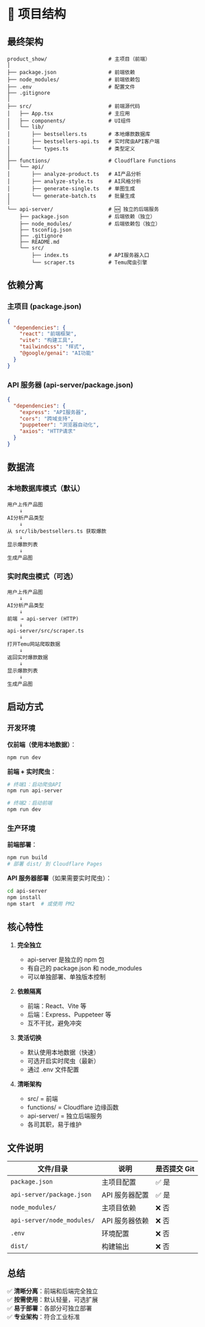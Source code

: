 # 📁 项目结构

## 最终架构

```
product_show/                    # 主项目（前端）
│
├── package.json                 # 前端依赖
├── node_modules/                # 前端依赖包
├── .env                         # 配置文件
├── .gitignore
│
├── src/                         # 前端源代码
│   ├── App.tsx                  # 主应用
│   ├── components/              # UI组件
│   └── lib/
│       ├── bestsellers.ts       # 本地爆款数据库
│       ├── bestsellers-api.ts   # 实时爬虫API客户端
│       └── types.ts             # 类型定义
│
├── functions/                   # Cloudflare Functions
│   └── api/
│       ├── analyze-product.ts   # AI产品分析
│       ├── analyze-style.ts     # AI风格分析
│       ├── generate-single.ts   # 单图生成
│       └── generate-batch.ts    # 批量生成
│
└── api-server/                  # 🆕 独立的后端服务
    ├── package.json             # 后端依赖（独立）
    ├── node_modules/            # 后端依赖包（独立）
    ├── tsconfig.json
    ├── .gitignore
    ├── README.md
    └── src/
        ├── index.ts             # API服务器入口
        └── scraper.ts           # Temu爬虫引擎
```

## 依赖分离

### 主项目 (package.json)

```json
{
  "dependencies": {
    "react": "前端框架",
    "vite": "构建工具",
    "tailwindcss": "样式",
    "@google/genai": "AI功能"
  }
}
```

### API 服务器 (api-server/package.json)

```json
{
  "dependencies": {
    "express": "API服务器",
    "cors": "跨域支持",
    "puppeteer": "浏览器自动化",
    "axios": "HTTP请求"
  }
}
```

## 数据流

### 本地数据库模式（默认）

```
用户上传产品图
    ↓
AI分析产品类型
    ↓
从 src/lib/bestsellers.ts 获取爆款
    ↓
显示爆款列表
    ↓
生成产品图
```

### 实时爬虫模式（可选）

```
用户上传产品图
    ↓
AI分析产品类型
    ↓
前端 → api-server (HTTP)
    ↓
api-server/src/scraper.ts
    ↓
打开Temu网站爬取数据
    ↓
返回实时爆款数据
    ↓
显示爆款列表
    ↓
生成产品图
```

## 启动方式

### 开发环境

**仅前端（使用本地数据）**：

```bash
npm run dev
```

**前端 + 实时爬虫**：

```bash
# 终端1：启动爬虫API
npm run api-server

# 终端2：启动前端
npm run dev
```

### 生产环境

**前端部署**：

```bash
npm run build
# 部署 dist/ 到 Cloudflare Pages
```

**API 服务器部署**（如果需要实时爬虫）：

```bash
cd api-server
npm install
npm start  # 或使用 PM2
```

## 核心特性

1. **完全独立**

   - api-server 是独立的 npm 包
   - 有自己的 package.json 和 node_modules
   - 可以单独部署、单独版本控制

2. **依赖隔离**

   - 前端：React、Vite 等
   - 后端：Express、Puppeteer 等
   - 互不干扰，避免冲突

3. **灵活切换**

   - 默认使用本地数据（快速）
   - 可选开启实时爬虫（最新）
   - 通过 .env 文件配置

4. **清晰架构**
   - src/ = 前端
   - functions/ = Cloudflare 边缘函数
   - api-server/ = 独立后端服务
   - 各司其职，易于维护

## 文件说明

| 文件/目录                  | 说明           | 是否提交 Git |
| -------------------------- | -------------- | ------------ |
| `package.json`             | 主项目配置     | ✅ 是        |
| `api-server/package.json`  | API 服务器配置 | ✅ 是        |
| `node_modules/`            | 主项目依赖     | ❌ 否        |
| `api-server/node_modules/` | API 服务器依赖 | ❌ 否        |
| `.env`                     | 环境配置       | ❌ 否        |
| `dist/`                    | 构建输出       | ❌ 否        |

## 总结

✅ **清晰分离**：前端和后端完全独立  
✅ **按需使用**：默认轻量，可选扩展  
✅ **易于部署**：各部分可独立部署  
✅ **专业架构**：符合工业标准
